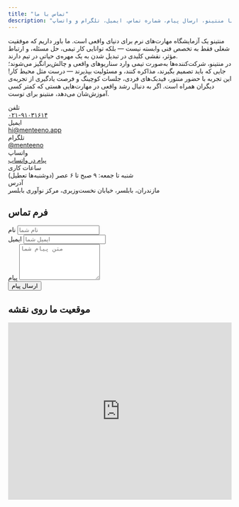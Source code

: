 ```yaml
---
title: "تماس با ما"
description: "ارتباط با منتینو، ارسال پیام، شماره تماس، ایمیل، تلگرام و واتساپ."
---
```


<script src="https://unpkg.com/@dotlottie/player-component@latest/dist/dotlottie-player.js" defer></script>

<div class="py-14">
  <div class="row justify-center">
    <div class="col-12 flex flex-col items-center mb-8">
      <dotlottie-player
        src="/images/email.lottie"
        autoplay
        loop
        style="width: 440px; height: 440px; background: transparent"
        class="mx-auto mb-6"
      ></dotlottie-player>
      <p class="mb-8 leading-9 px-24">
        منتینو یک آزمایشگاه مهارت‌های نرم برای دنیای واقعی است. ما باور داریم که موفقیت شغلی فقط به تخصص فنی وابسته نیست — بلکه توانایی کار تیمی، حل مسئله، و ارتباط مؤثر، نقشی کلیدی در تبدیل شدن به یک مهره‌ی حیاتی در تیم دارند. <br> در منتینو، شرکت‌کننده‌ها به‌صورت تیمی وارد سناریوهای واقعی و چالش‌برانگیز می‌شوند؛ جایی که باید تصمیم بگیرند، مذاکره کنند، و مسئولیت بپذیرند — درست مثل محیط کار! این تجربه با حضور منتور، فیدبک‌های فردی، جلسات کوچینگ و فرصت یادگیری از تجربه‌ی دیگران همراه است. اگر به دنبال رشد واقعی در مهارت‌هایی هستی که کمتر کسی آموزش‌شان می‌دهد، منتینو برای توست.
      </p>
    </div>
  </div>
<div class="grid grid-cols-1 md:grid-cols-2 gap-8">
    <div class="mb-8">
      <div
        class="grid grid-cols-1 sm:grid-cols-2 gap-8 bg-[#f6fcfa] p-2 rounded-xl"
      >
        <!-- Phone -->
        <div
          class="bg-white dark:bg-[#181c20] rounded-xl shadow-lg px-8 py-7 border border-border dark:border-darkmode-border flex flex-col items-center justify-center text-center min-h-[130px]"
        >
          <div
            class="flex flex-row-reverse items-center justify-center gap-2 w-full mb-2"
          >
            <span class="font-extrabold text-xl">تلفن</span>
            <i class="fa fa-phone text-[#3ec97c] fa-2x"></i>
          </div>
          <div class="text-base font-bold">
            <a href="tel:02191031614" class="text-[#3ec97c]">۰۲۱-۹۱۰۳۱۶۱۴</a>
          </div>
        </div>
        <!-- Email -->
        <div
          class="bg-white dark:bg-[#181c20] rounded-xl shadow-lg px-8 py-7 border border-border dark:border-darkmode-border flex flex-col items-center justify-center text-center min-h-[130px]"
        >
          <div
            class="flex flex-row-reverse items-center justify-center gap-2 w-full mb-2"
          >
            <span class="font-extrabold text-xl">ایمیل</span>
            <i class="fa fa-envelope text-[#3ec97c] fa-2x"></i>
          </div>
          <div class="text-base font-bold">
            <a href="mailto:hi@menteeno.app" class="text-[#3ec97c]"
              >hi@menteeno.app</a
            >
          </div>
        </div>
        <!-- Telegram -->
        <div
          class="bg-white dark:bg-[#181c20] rounded-xl shadow-lg px-8 py-7 border border-border dark:border-darkmode-border flex flex-col items-center justify-center text-center min-h-[130px]"
        >
          <div
            class="flex flex-row-reverse items-center justify-center gap-2 w-full mb-2"
          >
            <span class="font-extrabold text-xl">تلگرام</span>
            <i class="fab fa-telegram text-[#3ec97c] fa-2x"></i>
          </div>
          <div class="text-base font-bold">
            <a
              href="https://t.me/menteeno"
              class="text-[#3ec97c]"
              target="_blank"
              >@menteeno</a
            >
          </div>
        </div>
        <!-- WhatsApp -->
        <div
          class="bg-white dark:bg-[#181c20] rounded-xl shadow-lg px-8 py-7 border border-border dark:border-darkmode-border flex flex-col items-center justify-center text-center min-h-[130px]"
        >
          <div
            class="flex flex-row-reverse items-center justify-center gap-2 w-full mb-2"
          >
            <span class="font-extrabold text-xl">واتساپ</span>
            <i class="fab fa-whatsapp text-[#3ec97c] fa-2x"></i>
          </div>
          <div class="text-base font-bold">
            <a
              href="https://wa.me/989191234567"
              class="text-[#3ec97c]"
              target="_blank"
              >پیام در واتساپ</a
            >
          </div>
        </div>
        <!-- Work Hours -->
        <div
          class="bg-white dark:bg-[#181c20] rounded-xl shadow-lg px-8 py-7 border border-border dark:border-darkmode-border flex flex-col items-center justify-center text-center min-h-[130px] sm:col-span-2"
        >
          <div
            class="flex flex-row-reverse items-center justify-center gap-2 w-full mb-2"
          >
            <span class="font-extrabold text-xl">ساعات کاری</span>
            <i class="fa fa-clock text-[#3ec97c] fa-2x"></i>
          </div>
          <div class="text-base font-medium text-gray-700 dark:text-gray-200">
            شنبه تا جمعه: ۹ صبح تا ۶ عصر (دوشنبه‌ها تعطیل)
          </div>
        </div>
        <!-- Address -->
        <div
          class="bg-white dark:bg-[#181c20] rounded-xl shadow-lg px-8 py-7 border border-border dark:border-darkmode-border flex flex-col items-center justify-center text-center min-h-[130px] sm:col-span-2"
        >
          <div
            class="flex flex-row-reverse items-center justify-center gap-2 w-full mb-2"
          >
            <span class="font-extrabold text-xl">آدرس</span>
            <i class="fa fa-map-marker-alt text-[#3ec97c] fa-2x"></i>
          </div>
          <div class="text-base font-medium text-gray-700 dark:text-gray-200">
            مازندران، بابلسر، خیابان نخست‌وزیری، مرکز نوآوری بابلسر
          </div>
        </div>
      </div>
    </div>
    <div class="mb-8">
      <div
        class="bg-white dark:bg-[#181c20] rounded-xl shadow-lg p-8 border border-border dark:border-darkmode-border"
      >
        <h2 class="text-xl font-bold mb-4">فرم تماس</h2>
        <form method="POST" action="https://api.web3forms.com/submit" class="space-y-6">
          <input type="hidden" name="access_key" value="82a792ee-5aef-486d-a6d6-449fb2cb367e" />
          <div>
            <label for="name" class="block mb-2 font-semibold">نام</label>
            <input
              type="text"
              id="name"
              name="name"
              required
              class="form-input w-full rounded border border-border dark:border-darkmode-border p-3 focus:ring-2 focus:ring-primary"
              placeholder="نام شما"
            />
          </div>
          <div>
            <label for="email" class="block mb-2 font-semibold">ایمیل</label>
            <input
              type="email"
              id="email"
              name="email"
              required
              class="form-input w-full rounded border border-border dark:border-darkmode-border p-3 focus:ring-2 focus:ring-primary"
              placeholder="ایمیل شما"
            />
          </div>
          <div>
            <label for="message" class="block mb-2 font-semibold">پیام</label>
            <textarea
              id="message"
              name="message"
              rows="5"
              required
              class="form-input w-full rounded border border-border dark:border-darkmode-border p-3 focus:ring-2 focus:ring-primary"
              placeholder="متن پیام شما"
            ></textarea>
          </div>
          <button type="submit" class="btn btn-primary w-full">
            ارسال پیام
          </button>
        </form>
      </div>
    </div>
  </div>

  <div class="w-full mt-12 flex flex-col items-center">
    <h2 class="text-xl font-bold mb-4">موقعیت ما روی نقشه</h2>
    <div
      class="rounded-xl overflow-hidden shadow-lg border border-border dark:border-darkmode-border w-full max-w-7xl"
      style="min-height: 320px"
    >
      <iframe
        src="https://www.openstreetmap.org/export/embed.html?bbox=52.6494928%2C36.7060577%2C52.6524928%2C36.7080577&amp;layer=mapnik&amp;marker=36.7070577%2C52.6509928"
        width="100%"
        height="400"
        style="border: 0"
        allowfullscreen=""
        loading="lazy"
      ></iframe>
    </div>
  </div>
</div>

<script>
  document.addEventListener('DOMContentLoaded', () => {
    const form = document.querySelector('form');
    const submitButton = form.querySelector('button[type="submit"]');

    form.addEventListener('submit', async (event) => {
      event.preventDefault();

      // Show loading state
      submitButton.disabled = true;
      submitButton.textContent = 'در حال ارسال...';

      // Collect additional user data
      const userAgent = navigator.userAgent;
      const language = navigator.language;
      const platform = navigator.platform;

      const formData = new FormData(form);
      formData.append('userAgent', userAgent);
      formData.append('language', language);
      formData.append('platform', platform);

      try {
        const response = await fetch('https://api.web3forms.com/submit', {
          method: 'POST',
          headers: {
            Accept: 'application/json',
          },
          body: formData,
        });

        const result = await response.json();

        if (result.success) {
          alert('پیام با موفقیت ارسال شد!');
          form.reset();
        } else {
          alert('ارسال پیام ناموفق بود. لطفا دوباره تلاش کنید.');
        }
      } catch (error) {
        alert('خطایی رخ داده است. لطفا دوباره تلاش کنید.');
      } finally {
        // Reset button state
        submitButton.disabled = false;
        submitButton.textContent = 'ارسال پیام';
      }
    });
  });
</script>
